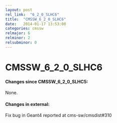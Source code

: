 ```yaml
---
layout: post
rel_link:  "6_2_0_SLHC6"
title:  "CMSSW_6_2_0_SLHC6"
date:   2014-01-17 13:53:00
categories: cmssw
relmajor: 6
relminor: 2
relsubminor: 0
---
```


# CMSSW_6_2_0_SLHC6
#### Changes since CMSSW_6_2_0_SLHC5:

None.

#### Changes in external:

Fix bug in Geant4 reported at cms-sw/cmsdist#310
